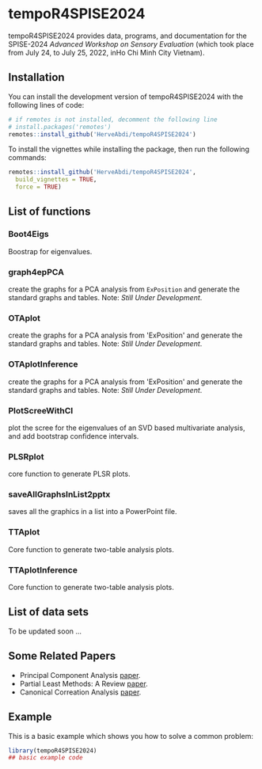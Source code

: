 
# tempoR4SPISE2024

<!-- badges: start -->
<!-- badges: end -->

tempoR4SPISE2024
provides data, programs, and documentation 
for the SPISE-2024
*Advanced Workshop on Sensory Evaluation* 
(which took place from July 24, to July 25,
2022, inHo Chi Minh City Vietnam).


## Installation

You can install the development version of tempoR4SPISE2024 
 with the
following lines of code:

``` r
# if remotes is not installed, decomment the following line
# install.packages('remotes')
remotes::install_github('HerveAbdi/tempoR4SPISE2024')
```

To install the vignettes while installing the package, 
then run the
following commands:

``` r
remotes::install_github('HerveAbdi/tempoR4SPISE2024', 
  build_vignettes = TRUE,
  force = TRUE)
```

## List of functions

### Boot4Eigs    
Boostrap for eigenvalues.

### graph4epPCA    
create the graphs for a PCA analysis from `ExPosition` 
and generate the standard graphs and tables. 
Note: _Still Under Development_.

### OTAplot    
create the graphs for a PCA analysis from 'ExPosition' 
and generate the standard graphs and tables.
Note: _Still Under Development_.

### OTAplotInference    
create the graphs for a PCA analysis from 'ExPosition'
and generate the standard graphs and tables. 
Note: _Still Under Development_.

### PlotScreeWithCI    
plot the scree for the eigenvalues
of an SVD based multivariate analysis, 
and add bootstrap confidence intervals.

### PLSRplot    
core function to generate PLSR plots.

### saveAllGraphsInList2pptx    
saves all the graphics in a list into a PowerPoint file.

### TTAplot    
Core function to generate two-table analysis plots.

### TTAplotInference    
Core function to generate two-table analysis plots.

## List of data sets

To be updated soon ...


## Some Related Papers 

 * Principal Component Analysis [paper](inst/extdata/abdi-awPCA2010.pdf).
 * Partial Least Methods: A Review [paper](inst/extdata/abdi-PLSC_and_PLSR2012.pdf).
 * Canonical Correation Analysis [paper](inst/extdata/abdi2017-CanonicalCorrelationAnalysis.pdf).


## Example

This is a basic example which shows you how to solve a common problem:

``` r
library(tempoR4SPISE2024)
## basic example code
```

